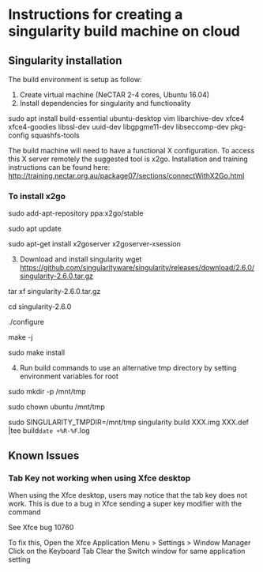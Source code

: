 # Instructions for creating a singularity build machine on cloud



## Singularity installation
The build environment is setup as follow:
1. Create virtual machine (NeCTAR 2-4 cores, Ubuntu 16.04)
2. Install dependencies for singularity and functionality

sudo apt install build-essential ubuntu-desktop vim libarchive-dev xfce4 xfce4-goodies libssl-dev uuid-dev libgpgme11-dev libseccomp-dev pkg-config squashfs-tools

The build machine will need to have a functional X configuration. To access this X server remotely the suggested tool is x2go. Installation and training instructions can be found here: http://training.nectar.org.au/package07/sections/connectWithX2Go.html
### To install x2go
sudo add-apt-repository ppa:x2go/stable

sudo apt update

sudo apt-get install x2goserver x2goserver-xsession

3. Download and install singularity
wget https://github.com/singularityware/singularity/releases/download/2.6.0/singularity-2.6.0.tar.gz

tar xf singularity-2.6.0.tar.gz

cd singularity-2.6.0

./configure

make -j

sudo make install 

4. Run build commands to use an alternative tmp directory by setting environment variables for root

sudo mkdir -p /mnt/tmp

sudo chown ubuntu /mnt/tmp

sudo SINGULARITY_TMPDIR=/mnt/tmp singularity build XXX.img XXX.def |tee build`date +%R-%F`.log


## Known Issues

### Tab Key not working when using Xfce desktop
When using the Xfce desktop, users may notice that the tab key does not work. This is due to a bug in Xfce sending a super key modifier with the command

See Xfce bug 10760

To fix this,
Open the Xfce Application Menu > Settings > Window Manager
Click on the Keyboard Tab
Clear the Switch window for same application setting
